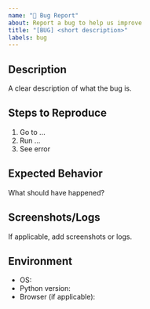 ```yaml
---
name: "🐛 Bug Report"
about: Report a bug to help us improve
title: "[BUG] <short description>"
labels: bug
---
```


## Description
A clear description of what the bug is.

## Steps to Reproduce
1. Go to ...
2. Run ...
3. See error

## Expected Behavior
What should have happened?

## Screenshots/Logs
If applicable, add screenshots or logs.

## Environment
- OS:
- Python version:
- Browser (if applicable):
